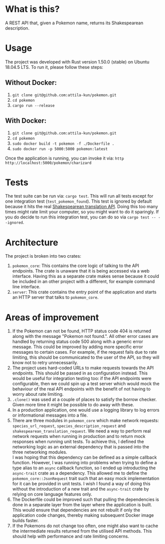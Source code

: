 # What is this?

A REST API that, given a Pokemon name, returns its Shakespearean description.

# Usage

The project was developed with Rust version 1.50.0 (stable) on Ubuntu 18.04.5 LTS. To run it, please follow these steps:

## Without Docker:

1. `git clone git@github.com:attila-kun/pokemon.git`
2. `cd pokemon`
3. `cargo run --release`

## With Docker:

1. `git clone git@github.com:attila-kun/pokemon.git`
2. `cd pokemon`
3. `sudo docker build -t pokemon -f ./Dockerfile .`
4. `sudo docker run -p 5000:5000 pokemon:latest`

Once the application is running, you can invoke it via: `http http://localhost:5000/pokemon/charizard`

# Tests

The test suite can be run via: `cargo test`. This will run all tests except for one integration test (`test_pokemon_found`). This test is ignored by default because it hits the real [Shakespearean translation API](https://funtranslations.com/api/shakespeare). Doing this too many times might rate limit your computer, so you might want to do it sparingly. If you do decide to run this integration test, you can do so via `cargo test -- --ignored`.

# Architecture

The project is broken into two crates:

1. `pokemon_core`: This contains the core logic of talking to the API endpoints. The crate is unaware that it is being accessed via a web interface. Having this as a separate crate makes sense because it could be included in an other project with a different, for example command line interface.
2. `server`: This crate contains the entry point of the application and starts an HTTP server that talks to `pokemon_core`.

# Areas of improvement

1. If the Pokemon can not be found, HTTP status code 404 is returned along with the message "Pokemon not found.". All other error cases are handled by returning status code 500 along with a generic error message. This could be improved by adding more specific error messages to certain cases. For example, if the request fails due to rate limiting, this should be communicated to the user of the API, so they will know not to retry unnecessarily.
2. The project uses hard-coded URLs to make requests towards the API endpoints. This should be passed in as configuration instead. This would be useful for integration testing too: if the API endpoints were configurable, then we could spin up a test server which would mock the behaviour of the real API endpoints with the benefit of not having to worry about rate limiting.
3. `.clone()` was used at a couple of places to satisfy the borrow checker. Given more time it might be possible to do away with these.
4. In a production application, one would use a logging library to log errors or informational messages into a file.
5. There are three modules in `pokemon_core` which make network requests: `species_url_request`, `species_description_request` and `shakespearean_translation_request`. We need a way to perform real network requests when running in production and to return mock responses when running unit tests. To achieve this, I defined the networking logic as an external dependency that is passed into the three networking modules.  
I was hoping that this dependency can be defined as a simple callback function. However, I was running into problems when trying to define a type alias to an `async` callback function, so I ended up introducting the `async-trait` crate as a dependency. This allowed me to define the `pokemon_core::JsonRequest` trait such that an easy mock implementation for it can be provided in unit tests. I wish I found a way of doing this without the introduction of a new trait and the `async-trait` crate by relying on core language features only.
6. The Dockerfile could be improved such that pulling the dependencies is done in a separate layer from the layer where the application is built. This would ensure that dependencies are not rebuilt if only the application code changes, thereby making subsequent Docker image builds faster.
7. If the Pokemons do not change too often, one might also want to cache the intermediate results returned from the utilised API methods. This should help with performance and rate limiting concerns.